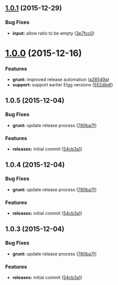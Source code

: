 <a name="1.0.1"></a>
## [1.0.1](https://github.com/hypeJunction/Elgg-cropper/compare/1.0.0...v1.0.1) (2015-12-29)


### Bug Fixes

* **input:** allow ratio to be empty ([3e7fcc0](https://github.com/hypeJunction/Elgg-cropper/commit/3e7fcc0))



<a name="1.0.0"></a>
# [1.0.0](https://github.com/hypeJunction/Elgg-cropper/compare/1.0.5...v1.0.0) (2015-12-16)


### Features

* **grunt:** improved release automation ([a28549a](https://github.com/hypeJunction/Elgg-cropper/commit/a28549a))
* **support:** support earlier Elgg versions ([552dbdf](https://github.com/hypeJunction/Elgg-cropper/commit/552dbdf))



<a name="1.0.5"></a>
## 1.0.5 (2015-12-04)


### Bug Fixes

* **grunt:** update release process ([780ba7f](https://github.com/hypeJunction/Elgg-cropper/commit/780ba7f))

### Features

* **releases:** initial commit ([54cb3a1](https://github.com/hypeJunction/Elgg-cropper/commit/54cb3a1))



<a name="1.0.4"></a>
## 1.0.4 (2015-12-04)


### Bug Fixes

* **grunt:** update release process ([780ba7f](https://github.com/hypeJunction/cropper/commit/780ba7f))

### Features

* **releases:** initial commit ([54cb3a1](https://github.com/hypeJunction/cropper/commit/54cb3a1))



<a name="1.0.3"></a>
## 1.0.3 (2015-12-04)


### Bug Fixes

* **grunt:** update release process ([780ba7f](https://github.com/hypeJunction/cropper/commit/780ba7f))

### Features

* **releases:** initial commit ([54cb3a1](https://github.com/hypeJunction/cropper/commit/54cb3a1))



